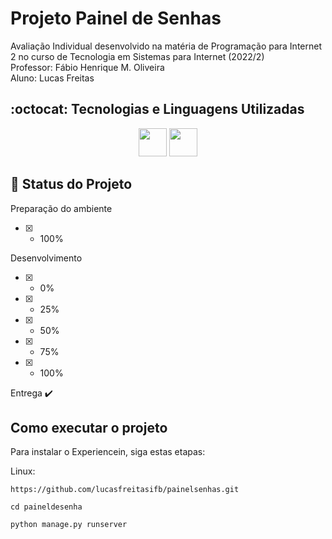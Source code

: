# Projeto Painel de Senhas
Avaliação Individual desenvolvido na matéria de Programação para Internet 2 no curso de Tecnologia em Sistemas para Internet (2022/2)
<br>
Professor: Fábio Henrique M. Oliveira
<br>
Aluno: Lucas Freitas

## :octocat: Tecnologias e Linguagens Utilizadas
<div align='center'>
    <img src="https://cdn.jsdelivr.net/gh/devicons/devicon/icons/python/python-original.svg" width="45" height="45"/>
    <img src="https://cdn.jsdelivr.net/gh/devicons/devicon/icons/django/django-plain.svg" width="45" height="45"/>
</div>   

## :construction: Status do Projeto
Preparação do ambiente
 - [x] - 100%

Desenvolvimento 
 - [X] - 0%
 - [X] - 25%
 - [x] - 50%
 - [x] - 75%
 - [x] - 100%

Entrega
    :heavy_check_mark:


## Como executar o projeto
Para instalar o Experiencein, siga estas etapas:

Linux:
```
https://github.com/lucasfreitasifb/painelsenhas.git

cd paineldesenha

python manage.py runserver
```
